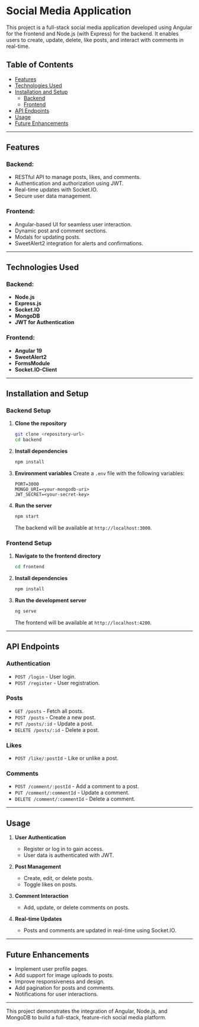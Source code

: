 # Social Media Application

This project is a full-stack social media application developed using Angular for the frontend and Node.js (with Express) for the backend. It enables users to create, update, delete, like posts, and interact with comments in real-time.

## Table of Contents
- [Features](#features)
- [Technologies Used](#technologies-used)
- [Installation and Setup](#installation-and-setup)
  - [Backend](#backend-setup)
  - [Frontend](#frontend-setup)
- [API Endpoints](#api-endpoints)
- [Usage](#usage)
- [Future Enhancements](#future-enhancements)

---

## Features

### Backend:
- RESTful API to manage posts, likes, and comments.
- Authentication and authorization using JWT.
- Real-time updates with Socket.IO.
- Secure user data management.

### Frontend:
- Angular-based UI for seamless user interaction.
- Dynamic post and comment sections.
- Modals for updating posts.
- SweetAlert2 integration for alerts and confirmations.

---

## Technologies Used

### Backend:
- **Node.js**
- **Express.js**
- **Socket.IO**
- **MongoDB**
- **JWT for Authentication**

### Frontend:
- **Angular 19**
- **SweetAlert2**
- **FormsModule**
- **Socket.IO-Client**

---

## Installation and Setup

### Backend Setup
1. **Clone the repository**
   ```bash
   git clone <repository-url>
   cd backend
   ```

2. **Install dependencies**
   ```bash
   npm install
   ```

3. **Environment variables**
   Create a `.env` file with the following variables:
   ```env
   PORT=3000
   MONGO_URI=<your-mongodb-uri>
   JWT_SECRET=<your-secret-key>
   ```

4. **Run the server**
   ```bash
   npm start
   ```
   The backend will be available at `http://localhost:3000`.

### Frontend Setup

1. **Navigate to the frontend directory**
   ```bash
   cd frontend
   ```

2. **Install dependencies**
   ```bash
   npm install
   ```

3. **Run the development server**
   ```bash
   ng serve
   ```
   The frontend will be available at `http://localhost:4200`.

---

## API Endpoints

### Authentication
- `POST /login` - User login.
- `POST /register` - User registration.

### Posts
- `GET /posts` - Fetch all posts.
- `POST /posts` - Create a new post.
- `PUT /posts/:id` - Update a post.
- `DELETE /posts/:id` - Delete a post.

### Likes
- `POST /like/:postId` - Like or unlike a post.

### Comments
- `POST /comment/:postId` - Add a comment to a post.
- `PUT /comment/:commentId` - Update a comment.
- `DELETE /comment/:commentId` - Delete a comment.

---

## Usage

1. **User Authentication**
   - Register or log in to gain access.
   - User data is authenticated with JWT.

2. **Post Management**
   - Create, edit, or delete posts.
   - Toggle likes on posts.

3. **Comment Interaction**
   - Add, update, or delete comments on posts.

4. **Real-time Updates**
   - Posts and comments are updated in real-time using Socket.IO.

---

## Future Enhancements

- Implement user profile pages.
- Add support for image uploads to posts.
- Improve responsiveness and design.
- Add pagination for posts and comments.
- Notifications for user interactions.

---

This project demonstrates the integration of Angular, Node.js, and MongoDB to build a full-stack, feature-rich social media platform.

